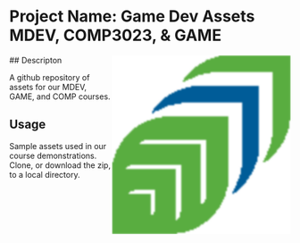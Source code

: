 # Project Name: Game Dev Assets MDEV, COMP3023, & GAME
<img src="Images/GCLogo.png" width="320"  align="right" />
## Descripton

A github repository of assets for our MDEV, GAME, and COMP courses.


## Usage
Sample assets used in our course demonstrations.
Clone, or download the zip, to a local directory.
